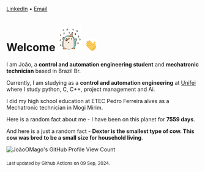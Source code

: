 [LinkedIn](https://www.linkedin.com/in/joão-pedro-gozzoli-b95641301/) &bull;
[Email](joaopedrogozzoli@gmail.com)

# Welcome <img src="happy.gif" height="64px" /> <img src="wave.gif" height="32px" />

I am João, a  **control and automation engineering student** and **mechatronic technician** based in Brazil Br.

Currently, I am studying as a **control and automation engineering** at [Unifei](https://unifei.edu.br) where I study python, C, C++, project management and Ai.

I did my high school education at ETEC Pedro Ferreira alves as a Mechatronic technician in Mogi Mirim.

Here is a random fact about me - I have been on this planet for **7559 days**.

And here is a just a random fact -  **Dexter is the smallest type of cow. This cow was bred to be a small size for household living**.

![JoãoOMago's GitHub Profile View Count](https://komarev.com/ghpvc/?username=JoaoOMago)

<sub>Last updated by Github Actions on 09 Sep, 2024.</sub>
